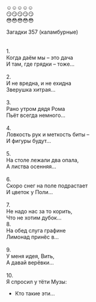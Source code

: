 :relaxed::relaxed::relaxed::relaxed::relaxed: <br />
:smirk::smirk::smirk::smirk::smirk: <br />
:flushed::flushed::flushed::flushed::flushed: <br />

Загадки 357 (каламбурные)<br />
<br /><br />
1.<br />
Когда даём мы – это дача<br />
И там, где грядки – тоже…<br />
<br />
2.<br />
И не вредна, и не ехидна<br />
Зверушка хитрая…<br />
<br />
3.<br />
Рано утром дядя Рома<br />
Пьёт всегда немного…<br />
<br />
4.<br />
Ловкость рук и меткость биты –<br />
И фигуры будут…<br />
<br />
5.<br />
На столе лежали два опала,<br />
А листва осенняя…<br />
<br />
6.<br />
Скоро снег на поле подрастает<br />
И цветок у Поли…<br />
<br />
7.<br />
Не надо нас за то корить,<br />
Что не хотим дубок…<br />
8.<br />
На обед слуга графине<br />
Лимонад принёс в…<br />
<br />
9.<br />
У меня идея, Вить,<br />
А давай верёвки…<br />
<br />
10.<br />
Я спросил у тёти Музы:<br />
- Кто такие эти…<br />

